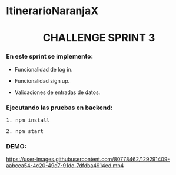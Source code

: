 # ItinerarioNaranjaX

<h1 align="center"> CHALLENGE SPRINT 3</h1>
<h3>En este sprint se implemento:</h3>

- Funcionalidad de log in.

- Funcionalidad sign up.

- Validaciones de entradas de datos.

<h3>Ejecutando las pruebas en backend:</h3>
<pre>1. npm install</pre>
<pre>2. npm start</pre>

<h3>DEMO:</h3>

https://user-images.githubusercontent.com/80778462/129291409-aabcea54-4c20-49d7-91dc-7dfdba4914ed.mp4

